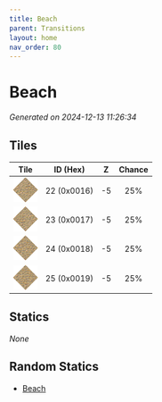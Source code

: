 ```yaml
---
title: Beach
parent: Transitions
layout: home
nav_order: 80
---
```


# Beach

_Generated on 2024-12-13 11:26:34_

## Tiles

| Tile | ID (Hex) | Z | Chance |
|:----:|:--------:|:--:|:------:|
| ![0x0016](../../assets/tiles/0x0016.png) | 22 (0x0016) | -5 | 25% |
| ![0x0017](../../assets/tiles/0x0017.png) | 23 (0x0017) | -5 | 25% |
| ![0x0018](../../assets/tiles/0x0018.png) | 24 (0x0018) | -5 | 25% |
| ![0x0019](../../assets/tiles/0x0019.png) | 25 (0x0019) | -5 | 25% |

## Statics

_None_

## Random Statics

- [Beach](../../statics/Beach)
